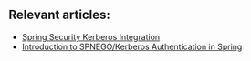 ## Relevant articles:

- [Spring Security Kerberos Integration](https://www.baeldung.com/spring-security-kerberos-integration)
- [Introduction to SPNEGO/Kerberos Authentication in Spring](https://www.baeldung.com/spring-security-kerberos)
